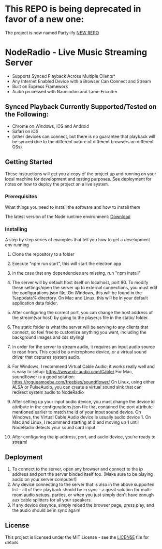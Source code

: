 # This REPO is being deprecated in favor of a new one:
The project is now named Party-ify
[NEW REPO](https://github.com/Aric1088/Party-ify)
# NodeRadio - Live Music Streaming Server 

- Supports Synced Playback Across Multiple Clients*
- Any Internet Enabled Device with a Browser Can Connect and Stream
- Built on Express Framework
- Audio processed with Naudiodon and Lame Encoder

## Synced Playback Currently Supported/Tested on the Following:

- Chrome on Windows, iOS and Android
- Safari on iOS
- (other devices can connect, but there is no guarantee that playback will be synced due to the different nature of different browsers on different OSs)

## Getting Started

These instructions will get you a copy of the project up and running on your local machine for development and testing purposes. See deployment for notes on how to deploy the project on a live system.

### Prerequisites

What things you need to install the software and how to install them

The latest version of the Node runtime environment: [Download](https://nodejs.org/en/download/) 


### Installing

A step by step series of examples that tell you how to get a development env running

1. Clone the repository to a folder
2. Execute "npm run start", this will start the electron app
3. In the case that any dependencies are missing, run "npm install"
4. The server will by default host itself on localhost, port 80.
To modify these settings/open the server up to external connections, you must edit the configurations.json file.
On Windows, this will be found in the %appdata% directory.
On Mac and Linux, this will be in your default application data folder.
5. After configuring the correct port, you can change the host address of the stream(var host) by going to the player.js file in the static/ folder.
6. The static folder is what the server will be serving to any clients that connect, so feel free to customize anything you want, including the background images and css styling!
7. In order for the server to stream audio, it requires an input audio source to read from. This could be a microphone device, or a virtual sound driver that captures system audio.
8. For Windows, I recommend Virtual Cable Audio; it works really well and is easy to setup: https://www.vb-audio.com/Cable/
For Mac, soundflower is a good solution: https://rogueamoeba.com/freebies/soundflower/
On Linux, using either ALSA or PulseAudio, you can create a virtual sound sink that can redirect system audio to NodeRadio
9. After setting up your input audio device, you must change the device id attribute in the configurations.json file that contained the port attribute mentioned earlier to match the id of your input sound device.
On Windows, the Virtual Cable Audio device is usually audio device 1.
On Mac and Linux, I recommend starting at 0 and moving up 1 until NodeRadio detects your sound card input.

10. After configuring the ip address, port, and audio device, you're ready to stream!


## Deployment

1. To connect to the server, open any browser and connect to the ip address and port the server binded itself too. (Make sure to be playing audio on your server computer!)
2. Any device connecting to the server that is also in the above supported list - all of their playback should be in sync - a great solution for multi-room audio setups, parties, or when you just simply don't have enough aux cable splitters for all your speakers.
3. If any device desyncs, simply reload the browser page, press play, and the audio should be in sync again!

## License

This project is licensed under the MIT License - see the [LICENSE](LICENSE) file for details

